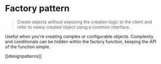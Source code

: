# Factory pattern

>Create objects without exposing the creation logic to the client and refer to newly created object using a common interface.

Useful when you're creating complex or configurable objects. Complexity and conditionals can be hidden within the factory function, keeping the API of the function simple.

[[designpatterns]]